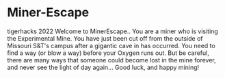 # Miner-Escape
tigerhacks 2022
Welcome to MinerEscape.. You are a miner who is visiting the Experimental Mine. You have just been cut off from the outside of Missouri S&T's campus after a gigantic cave 
in has occurred. You need to find a way (or blow a way) before your Oxygen runs out. But be careful, there are many ways that someone could become lost in the mine forever,
and never see the light of day again... Good luck, and happy mining!
